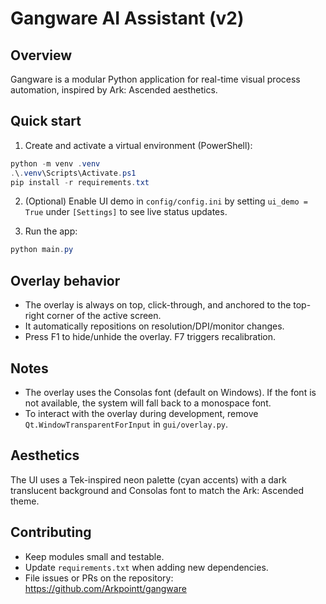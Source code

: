 Gangware AI Assistant (v2)
==========================

Overview
--------
Gangware is a modular Python application for real-time visual process automation, inspired by Ark: Ascended aesthetics.

Quick start
-----------
1. Create and activate a virtual environment (PowerShell):

```powershell
python -m venv .venv
.\.venv\Scripts\Activate.ps1
pip install -r requirements.txt
```

2. (Optional) Enable UI demo in `config/config.ini` by setting `ui_demo = True` under `[Settings]` to see live status updates.

3. Run the app:

```powershell
python main.py
```

Overlay behavior
----------------
- The overlay is always on top, click-through, and anchored to the top-right corner of the active screen.
- It automatically repositions on resolution/DPI/monitor changes.
- Press F1 to hide/unhide the overlay. F7 triggers recalibration.

Notes
-----
- The overlay uses the Consolas font (default on Windows). If the font is not available, the system will fall back to a monospace font.
- To interact with the overlay during development, remove `Qt.WindowTransparentForInput` in `gui/overlay.py`.

Aesthetics
---------
The UI uses a Tek-inspired neon palette (cyan accents) with a dark translucent background and Consolas font to match the Ark: Ascended theme.

Contributing
------------
- Keep modules small and testable.
- Update `requirements.txt` when adding new dependencies.
- File issues or PRs on the repository: https://github.com/Arkpointt/gangware
